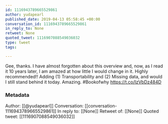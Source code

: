 ```yaml
---
id: 1116943789665529861
author: yudapearl
published_date: 2019-04-13 05:58:45 +00:00
conversation_id: 1116943789665529861
in_reply_to: None
retweet: None
quoted_tweet: 1116907088549036032
type: tweet
tags:

---
```


Gee, thanks. I have almost forgotten about this overview and, now, as I read it 10  years later, I am amazed at how little I would change in it. Highly recommended!! Adding (1) Transportability and (2) Missing data, and would I still stand behind it today. Amazing. #Bookofwhy https://t.co/IzVbDz484D

### Metadata

Author: [[@yudapearl]]
Conversation: [[conversation-1116943789665529861]]
In reply to: [[None]]
Retweet of: [[None]]
Quoted tweet: [[1116907088549036032]]
